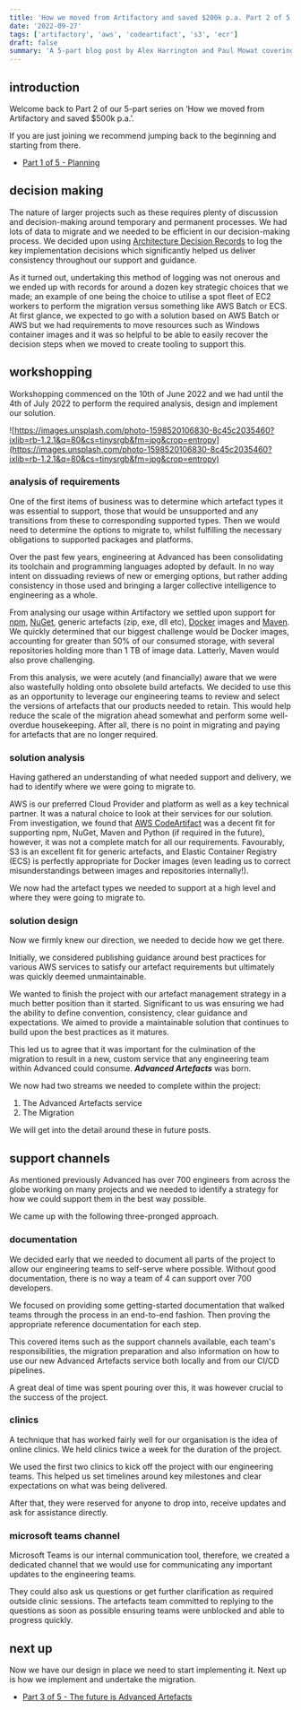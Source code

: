 ```yaml
---
title: 'How we moved from Artifactory and saved $200k p.a. Part 2 of 5 - Design'
date: '2022-09-27'
tags: ['artifactory', 'aws', 'codeartifact', 's3', 'ecr']
draft: false
summary: 'A 5-part blog post by Alex Harrington and Paul Mowat covering the migration of 25 TB of artefacts from JFrog Artifactory to a custom solution we created for Advanced, achieving significant cost efficiency. This part covers our design.'
---
```


## introduction

Welcome back to Part 2 of our 5-part series on ‘How we moved from Artifactory and saved $500k p.a.’.

If you are just joining we recommend jumping back to the beginning and starting from there.

- [Part 1 of 5 - Planning](/blog/how-we-moved-from-artifactory-and-saved-200k/part-1-planning)

## decision making

The nature of larger projects such as these requires plenty of discussion and decision-making around temporary and permanent processes. We had lots of data to migrate and we needed to be efficient in our decision-making process. We decided upon using [Architecture Decision Records](https://adr.github.io/) to log the key implementation decisions which significantly helped us deliver consistency throughout our support and guidance.

As it turned out, undertaking this method of logging was not onerous and we ended up with records for around a dozen key strategic choices that we made; an example of one being the choice to utilise a spot fleet of EC2 workers to perform the migration versus something like AWS Batch or ECS. At first glance, we expected to go with a solution based on AWS Batch or AWS but we had requirements to move resources such as Windows container images and it was so helpful to be able to easily recover the decision steps when we moved to create tooling to support this.

## **workshopping**

Workshopping commenced on the 10th of June 2022 and we had until the 4th of July 2022 to perform the required analysis, design and implement our solution.

![https://images.unsplash.com/photo-1598520106830-8c45c2035460?ixlib=rb-1.2.1&q=80&cs=tinysrgb&fm=jpg&crop=entropy](https://images.unsplash.com/photo-1598520106830-8c45c2035460?ixlib=rb-1.2.1&q=80&cs=tinysrgb&fm=jpg&crop=entropy)

### analysis of requirements

One of the first items of business was to determine which artefact types it was essential to support, those that would be unsupported and any transitions from these to corresponding supported types. Then we would need to determine the options to migrate to, whilst fulfilling the necessary obligations to supported packages and platforms.

Over the past few years, engineering at Advanced has been consolidating its toolchain and programming languages adopted by default. In no way intent on dissuading reviews of new or emerging options, but rather adding consistency in those used and bringing a larger collective intelligence to engineering as a whole.

From analysing our usage within Artifactory we settled upon support for [npm](https://www.npmjs.com/), [NuGet](https://www.nuget.org/), generic artefacts (zip, exe, dll etc), [Docker](https://www.docker.com/) images and [Maven](https://maven.apache.org/). We quickly determined that our biggest challenge would be Docker images, accounting for greater than 50% of our consumed storage, with several repositories holding more than 1 TB of image data. Latterly, Maven would also prove challenging.

From this analysis, we were acutely (and financially) aware that we were also wastefully holding onto obsolete build artefacts. We decided to use this as an opportunity to leverage our engineering teams to review and select the versions of artefacts that our products needed to retain. This would help reduce the scale of the migration ahead somewhat and perform some well-overdue housekeeping. After all, there is no point in migrating and paying for artefacts that are no longer required.

### solution analysis

Having gathered an understanding of what needed support and delivery, we had to identify where we were going to migrate to.

AWS is our preferred Cloud Provider and platform as well as a key technical partner. It was a natural choice to look at their services for our solution. From investigation, we found that [AWS CodeArtifact](https://aws.amazon.com/codeartifact/) was a decent fit for supporting npm, NuGet, Maven and Python (if required in the future), however, it was not a complete match for all our requirements. Favourably, S3 is an excellent fit for generic artefacts, and Elastic Container Registry (ECS) is perfectly appropriate for Docker images (even leading us to correct misunderstandings between images and repositories internally!).

We now had the artefact types we needed to support at a high level and where they were going to migrate to.

### solution design

Now we firmly knew our direction, we needed to decide how we get there.

Initially, we considered publishing guidance around best practices for various AWS services to satisfy our artefact requirements but ultimately was quickly deemed unmaintainable.

We wanted to finish the project with our artefact management strategy in a much better position than it started. Significant to us was ensuring we had the ability to define convention, consistency, clear guidance and expectations. We aimed to provide a maintainable solution that continues to build upon the best practices as it matures.

This led us to agree that it was important for the culmination of the migration to result in a new, custom service that any engineering team within Advanced could consume. ***Advanced Artefacts*** was born.

We now had two streams we needed to complete within the project:

1. The Advanced Artefacts service
2. The Migration

We will get into the detail around these in future posts.

## support channels

As mentioned previously Advanced has over 700 engineers from across the globe working on many projects and we needed to identify a strategy for how we could support them in the best way possible.

We came up with the following three-pronged approach.

### documentation

We decided early that we needed to document all parts of the project to allow our engineering teams to self-serve where possible. Without good documentation, there is no way a team of 4 can support over 700 developers.

We focused on providing some getting-started documentation that walked teams through the process in an end-to-end fashion. Then proving the appropriate reference documentation for each step.

This covered items such as the support channels available, each team's responsibilities, the migration preparation and also information on how to use our new Advanced Artefacts service both locally and from our CI/CD pipelines.

A great deal of time was spent pouring over this, it was however crucial to the success of the project.

### **clinics**

A technique that has worked fairly well for our organisation is the idea of online clinics. We held clinics twice a week for the duration of the project.

We used the first two clinics to kick off the project with our engineering teams. This helped us set timelines around key milestones and clear expectations on what was being delivered.

After that, they were reserved for anyone to drop into, receive updates and ask for assistance directly.

### microsoft teams channel

Microsoft Teams is our internal communication tool, therefore, we created a dedicated channel that we would use for communicating any important updates to the engineering teams.

They could also ask us questions or get further clarification as required outside clinic sessions. The artefacts team committed to replying to the questions as soon as possible ensuring teams were unblocked and able to progress quickly.

## next up

Now we have our design in place we need to start implementing it. Next up is how we implement and undertake the migration.

- [Part 3 of 5 - The future is Advanced Artefacts](/blog/how-we-moved-from-artifactory-and-saved-200k/part-3-the-future-is-advanced-artefacts)
